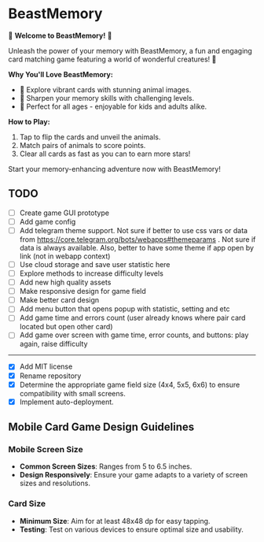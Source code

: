 # BeastMemory

🌟 **Welcome to BeastMemory!** 🌟

Unleash the power of your memory with BeastMemory, a fun and engaging card matching game featuring a world of wonderful creatures! 🐾

**Why You'll Love BeastMemory:**

- 🦁 Explore vibrant cards with stunning animal images.
- 🧠 Sharpen your memory skills with challenging levels.
- 🤗 Perfect for all ages - enjoyable for kids and adults alike.

**How to Play:**

1. Tap to flip the cards and unveil the animals.
2. Match pairs of animals to score points.
3. Clear all cards as fast as you can to earn more stars!

Start your memory-enhancing adventure now with BeastMemory!

## TODO

- [ ] Create game GUI prototype
- [ ] Add game config
- [ ] Add telegram theme support. Not sure if better to use css vars or data from https://core.telegram.org/bots/webapps#themeparams . Not sure if data is always available. Also, better to have some theme if app open by link (not in webapp context)
- [ ] Use cloud storage and save user statistic here
- [ ] Explore methods to increase difficulty levels
- [ ] Add new high quality assets
- [ ] Make responsive design for game field
- [ ] Make better card design
- [ ] Add menu button that opens popup with statistic, setting and etc
- [ ] Add game time and errors count (user already knows where pair card located but open other card)
- [ ] Add game over screen with game time, error counts, and buttons: play again, raise difficulty

---

- [x] Add MIT license
- [x] Rename repository
- [x] Determine the appropriate game field size (4x4, 5x5, 6x6) to ensure compatibility with small screens.
- [x] Implement auto-deployment.

## Mobile Card Game Design Guidelines

### Mobile Screen Size

- **Common Screen Sizes**: Ranges from 5 to 6.5 inches.
- **Design Responsively**: Ensure your game adapts to a variety of screen sizes and resolutions.

### Card Size

- **Minimum Size**: Aim for at least 48x48 dp for easy tapping.
- **Testing**: Test on various devices to ensure optimal size and usability.
